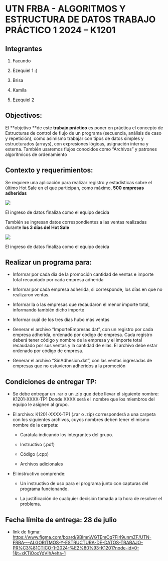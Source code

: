 # UTN FRBA - ALGORITMOS Y ESTRUCTURA DE DATOS TRABAJO PRÁCTICO 1 2024 – K1201

## Integrantes

1. Facundo

2. Ezequiel 1 :)

3. Brisa

4. Kamila

5. Ezequiel 2

## Objectivos:

El **objetivo **de este **trabajo práctico** es poner en práctica el concepto de Estructuras de control de flujo de un programa (secuencia, análisis de caso y repetición), como asimismo trabajar con tipos de datos simples y estructurados (arrays), con expresiones lógicas, asignación interna y externa. También usaremos flujos conocidos como “Archivos” y patrones algorítmicos de ordenamiento

## Contexto y requerimientos:

Se requiere una aplicación para realizar registro y estadísticas sobre el último Hot Sale en el que participan, como máximo, **500 empresas adheridas**

![](C:\Users\Ezequiel\AppData\Roaming\marktext\images\2024-07-19-18-45-08-image.png)

El ingreso de datos finaliza como el equipo decida

También se ingresan datos correspondientes a las ventas realizadas durante **los 3 días del Hot Sale**

![](C:\Users\Ezequiel\AppData\Roaming\marktext\images\2024-07-19-18-45-47-image.png)

El ingreso de datos finaliza como el equipo decida

## Realizar un programa para:

- Informar por cada día de la promoción cantidad de ventas e importe total recaudado por cada empresa adherida  

- Informar por cada empresa adherida, si corresponde, los días en que no realizaron ventas.  

- Informar la o las empresas que recaudaron el menor importe total, informando también dicho importe  

- Informar cuál de los tres días hubo más ventas  

- Generar el archivo “ImporteEmpresas.dat”, con un registro por cada empresa adherida, ordenado por código de empresa. Cada registro deberá tener código y nombre de la empresa y el importe total recaudado por sus ventas y la cantidad de ellas. El archivo debe estar ordenado por código de empresa.  

- Generar el archivo “SinAdhesion.dat”, con las ventas ingresadas de empresas que no estuvieron adheridos a la promoción

## Condiciones de entregar TP:

- Se debe entregar un .rar o un .zip que debe llevar el siguiente nombre: K1201-XXXX-TP1 Donde XXXX será el  nombre que los miembros del equipo le asignen al grupo.  

- El archivo: K1201-XXXX-TP1 (.rar o .zip) corresponderá a una carpeta con los siguientes archivos, cuyos nombres deben tener el mismo nombre de la carpeta:  
  
  - Carátula indicando los integrantes del grupo.  
  
  - Instructivo (.pdf)  
  
  - Código (.cpp)  
  
  - Archivos adicionales  

- El instructivo comprende:  
  
  - Un instructivo de uso para el programa junto con capturas del programa funcionando.  
  
  - La justificación de cualquier decisión tomada a la hora de resolver el problema.

## Fecha límite de entrega: 28 de julio
- link de figma: 
https://www.figma.com/board/9BImnWGTEmOq7Fi49unmZF/UTN-FRBA---ALGORITMOS-Y-ESTRUCTURA-DE-DATOS-TRABAJO-PR%C3%81CTICO-1-2024-%E2%80%93-K1201?node-id=0-1&t=xKTiOoxYdVIhAeha-1

